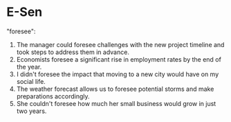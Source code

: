 # E-Sen


"foresee":  

1. The manager could foresee challenges with the new project timeline and took steps to address them in advance.  
2. Economists foresee a significant rise in employment rates by the end of the year.  
3. I didn't foresee the impact that moving to a new city would have on my social life.  
4. The weather forecast allows us to foresee potential storms and make preparations accordingly.  
5. She couldn't foresee how much her small business would grow in just two years.  

